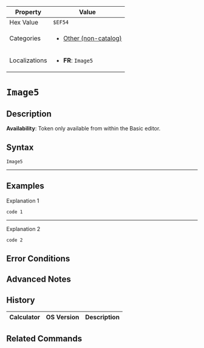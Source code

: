 | Property      | Value |
|---------------|-------|
| Hex Value     | `$EF54`|
| Categories    | <ul><li>[Other (non-catalog)](<../categories/Other (non-catalog).md>)</li></ul> |
| Localizations | <ul><li><b>FR</b>: `Image5`</li></ul> |

# `Image5`

## Description



<b>Availability</b>: Token only available from within the Basic editor.

## Syntax
`Image5`

<hr>

## Examples

Explanation 1
```ti-basic
code 1
```
---
Explanation 2
```ti-basic
code 2
```

## Error Conditions


## Advanced Notes


## History
| Calculator | OS Version | Description |
|------------|------------|-------------|


## Related Commands

    